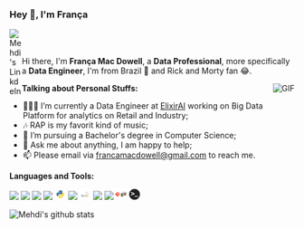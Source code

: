 ### Hey 👋, I'm França

<a href="https://www.linkedin.com/in/francamacdowell/">
  <img align="left" alt="Mehdi's LinkdeIn" width="22px" src="https://cdn.jsdelivr.net/npm/simple-icons@v3/icons/linkedin.svg" />
</a>
<br />
<br />

Hi there, I'm **França Mac Dowell**, a **Data Professional**, more specifically a **Data Engineer**, I'm from Brazil 🚀 and Rick and Morty fan 😂.

  <img align="right" alt="GIF" src="https://media.giphy.com/media/cloudJewy8RUlDm5eG/giphy.gif" />

**Talking about Personal Stuffs:**

- 👨🏽‍💻 I’m currently a Data Engineer at [ElixirAI](https://elixirai.com.br/) working on Big Data Platform for analytics on Retail and Industry;
- 🎶 RAP is my favorit kind of music;
- 💼 I’m pursuing a Bachelor's degree in Computer Science;
- 💬 Ask me about anything, I am happy to help;
- 📫 Please email via francamacdowell@gmail.com to reach me.


**Languages and Tools:**  

<code><img height="20" src="https://www.gstatic.com/devrel-devsite/prod/vc0bb6d163e24d3b3e0961a17422a4975b4069aa6cfc1baff269f5aa415a63d55/cloud/images/cloud-logo.svg"></code>
<code><img height="20" src="https://upload.wikimedia.org/wikipedia/commons/thumb/9/93/Amazon_Web_Services_Logo.svg/1024px-Amazon_Web_Services_Logo.svg.png"></code>
<code><img height="20" src="https://upload.wikimedia.org/wikipedia/commons/thumb/f/f3/Apache_Spark_logo.svg/1280px-Apache_Spark_logo.svg.png"></code>
<code><img height="20" src="https://cdn.iconscout.com/icon/free/png-512/docker-226091.png"></code>
<code><img height="20" src="https://raw.githubusercontent.com/github/explore/80688e429a7d4ef2fca1e82350fe8e3517d3494d/topics/python/python.png"></code>
<code><img height="20" src="https://camo.githubusercontent.com/86dafd728b94c0e3c8f19a7295e87df678ed6751/68747470733a2f2f666173746170692e7469616e676f6c6f2e636f6d2f696d672f6c6f676f2d6d617267696e2f6c6f676f2d7465616c2e706e67"></code>
<code><img height="20" src="https://raw.githubusercontent.com/github/explore/80688e429a7d4ef2fca1e82350fe8e3517d3494d/topics/mysql/mysql.png"></code>
<code><img height="20" src="https://upload.wikimedia.org/wikipedia/commons/thumb/2/29/Postgresql_elephant.svg/1200px-Postgresql_elephant.svg.png"></code>
<code><img height="20" src="https://cdn.iconscout.com/icon/free/png-512/mongodb-226029.png"></code>
<code><img height="20" src="https://raw.githubusercontent.com/github/explore/80688e429a7d4ef2fca1e82350fe8e3517d3494d/topics/git/git.png"></code>
<code><img height="20" src="https://raw.githubusercontent.com/github/explore/80688e429a7d4ef2fca1e82350fe8e3517d3494d/topics/terminal/terminal.png"></code>

![Mehdi's github stats](https://github-readme-stats.vercel.app/api?username=francamacdowell&show_icons=true&hide_border=true)
